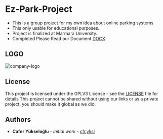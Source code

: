 # Ez-Park-Project
* This is a group project for my own idea about online parking systems
* This only usable for educational purposes.
* Project is finalized at Marmara University.
* Completed Please Read our Document [DOCX](https://github.com/samuhay/Ez-Park-Project/blob/main/BUS1003_Buisness_Plan_Group4.docx)

## LOGO
![company-logo](https://github.com/samuhay/Ez-Park-Project/blob/main/CompanyLogo.jpg)

## License

This project is licensed under the GPLV3 License - see the [LICENSE](LICENSE) file for details
This project cannot be shared without using our links or as a private project, you should make it global as we did.

## Authors

* **Cafer Yükseloğlu** - *Initial work* - [cfr.yksl](https://github.com/samuhay/)
